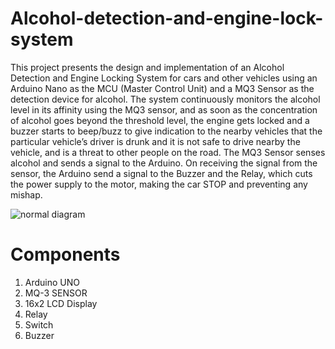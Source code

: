 # Alcohol-detection-and-engine-lock-system
This project presents the design and implementation of an Alcohol Detection and Engine 
Locking System for cars and other vehicles using an Arduino Nano as the MCU (Master 
Control Unit) and a MQ3 Sensor as the detection device for alcohol. The system 
continuously monitors the alcohol level in its affinity using the MQ3 sensor, and as soon 
as the concentration of alcohol goes beyond the threshold level, the engine gets locked 
and a buzzer starts to beep/buzz to give indication to the nearby vehicles that the 
particular vehicle’s driver is drunk and it is not safe to drive nearby the vehicle, and is a 
threat to other people on the road. The MQ3 Sensor senses alcohol and sends a signal to 
the Arduino. On receiving the signal from the sensor, the Arduino send a signal to the 
Buzzer and the Relay, which cuts the power supply to the motor, making the car STOP 
and preventing any mishap.

![normal diagram](https://github.com/dignagpakhare/Alcohol-detection-and-engine-lock-system/assets/150357421/440b5777-0771-44c3-b3b7-72cb7fe4ab6c)

# Components
1. Arduino UNO
2. MQ-3 SENSOR
3. 16x2 LCD Display
4. Relay
5. Switch
6. Buzzer
